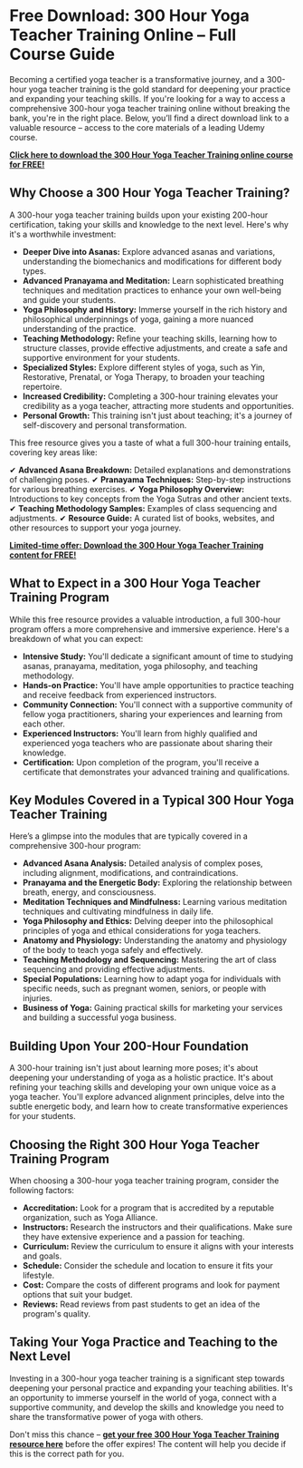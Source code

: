 # Free Download: 300 Hour Yoga Teacher Training Online – Full Course Guide

Becoming a certified yoga teacher is a transformative journey, and a 300-hour yoga teacher training is the gold standard for deepening your practice and expanding your teaching skills. If you're looking for a way to access a comprehensive 300-hour yoga teacher training online without breaking the bank, you're in the right place. Below, you’ll find a direct download link to a valuable resource – access to the core materials of a leading Udemy course.

[**Click here to download the 300 Hour Yoga Teacher Training online course for FREE!**](https://udemywork.com/300-hour-yoga-teacher-training-online)

## Why Choose a 300 Hour Yoga Teacher Training?

A 300-hour yoga teacher training builds upon your existing 200-hour certification, taking your skills and knowledge to the next level. Here's why it's a worthwhile investment:

*   **Deeper Dive into Asanas:** Explore advanced asanas and variations, understanding the biomechanics and modifications for different body types.
*   **Advanced Pranayama and Meditation:** Learn sophisticated breathing techniques and meditation practices to enhance your own well-being and guide your students.
*   **Yoga Philosophy and History:** Immerse yourself in the rich history and philosophical underpinnings of yoga, gaining a more nuanced understanding of the practice.
*   **Teaching Methodology:** Refine your teaching skills, learning how to structure classes, provide effective adjustments, and create a safe and supportive environment for your students.
*   **Specialized Styles:** Explore different styles of yoga, such as Yin, Restorative, Prenatal, or Yoga Therapy, to broaden your teaching repertoire.
*   **Increased Credibility:** Completing a 300-hour training elevates your credibility as a yoga teacher, attracting more students and opportunities.
*   **Personal Growth:** This training isn't just about teaching; it's a journey of self-discovery and personal transformation.

This free resource gives you a taste of what a full 300-hour training entails, covering key areas like:

✔ **Advanced Asana Breakdown:** Detailed explanations and demonstrations of challenging poses.
✔ **Pranayama Techniques:** Step-by-step instructions for various breathing exercises.
✔ **Yoga Philosophy Overview:** Introductions to key concepts from the Yoga Sutras and other ancient texts.
✔ **Teaching Methodology Samples:** Examples of class sequencing and adjustments.
✔ **Resource Guide:** A curated list of books, websites, and other resources to support your yoga journey.

[**Limited-time offer: Download the 300 Hour Yoga Teacher Training content for FREE!**](https://udemywork.com/300-hour-yoga-teacher-training-online)

## What to Expect in a 300 Hour Yoga Teacher Training Program

While this free resource provides a valuable introduction, a full 300-hour program offers a more comprehensive and immersive experience. Here's a breakdown of what you can expect:

*   **Intensive Study:** You'll dedicate a significant amount of time to studying asanas, pranayama, meditation, yoga philosophy, and teaching methodology.
*   **Hands-on Practice:** You'll have ample opportunities to practice teaching and receive feedback from experienced instructors.
*   **Community Connection:** You'll connect with a supportive community of fellow yoga practitioners, sharing your experiences and learning from each other.
*   **Experienced Instructors:** You'll learn from highly qualified and experienced yoga teachers who are passionate about sharing their knowledge.
*   **Certification:** Upon completion of the program, you'll receive a certificate that demonstrates your advanced training and qualifications.

## Key Modules Covered in a Typical 300 Hour Yoga Teacher Training

Here’s a glimpse into the modules that are typically covered in a comprehensive 300-hour program:

*   **Advanced Asana Analysis:** Detailed analysis of complex poses, including alignment, modifications, and contraindications.
*   **Pranayama and the Energetic Body:** Exploring the relationship between breath, energy, and consciousness.
*   **Meditation Techniques and Mindfulness:** Learning various meditation techniques and cultivating mindfulness in daily life.
*   **Yoga Philosophy and Ethics:** Delving deeper into the philosophical principles of yoga and ethical considerations for yoga teachers.
*   **Anatomy and Physiology:** Understanding the anatomy and physiology of the body to teach yoga safely and effectively.
*   **Teaching Methodology and Sequencing:** Mastering the art of class sequencing and providing effective adjustments.
*   **Special Populations:** Learning how to adapt yoga for individuals with specific needs, such as pregnant women, seniors, or people with injuries.
*   **Business of Yoga:** Gaining practical skills for marketing your services and building a successful yoga business.

## Building Upon Your 200-Hour Foundation

A 300-hour training isn't just about learning more poses; it's about deepening your understanding of yoga as a holistic practice. It's about refining your teaching skills and developing your own unique voice as a yoga teacher. You'll explore advanced alignment principles, delve into the subtle energetic body, and learn how to create transformative experiences for your students.

## Choosing the Right 300 Hour Yoga Teacher Training Program

When choosing a 300-hour yoga teacher training program, consider the following factors:

*   **Accreditation:** Look for a program that is accredited by a reputable organization, such as Yoga Alliance.
*   **Instructors:** Research the instructors and their qualifications. Make sure they have extensive experience and a passion for teaching.
*   **Curriculum:** Review the curriculum to ensure it aligns with your interests and goals.
*   **Schedule:** Consider the schedule and location to ensure it fits your lifestyle.
*   **Cost:** Compare the costs of different programs and look for payment options that suit your budget.
*   **Reviews:** Read reviews from past students to get an idea of the program's quality.

## Taking Your Yoga Practice and Teaching to the Next Level

Investing in a 300-hour yoga teacher training is a significant step towards deepening your personal practice and expanding your teaching abilities. It's an opportunity to immerse yourself in the world of yoga, connect with a supportive community, and develop the skills and knowledge you need to share the transformative power of yoga with others.

Don't miss this chance – **[get your free 300 Hour Yoga Teacher Training resource here](https://udemywork.com/300-hour-yoga-teacher-training-online)** before the offer expires! The content will help you decide if this is the correct path for you.
